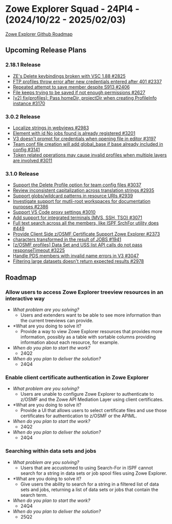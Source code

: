# Zowe Explorer Squad - 24PI4 - (2024/10/22 - 2025/02/03)

[Zowe Explorer Github Roadmap](https://github.com/orgs/zowe/projects/15/views/9)

## Upcoming Release Plans 

### 2.18.1 Release

- [ZE's Delete keybindings broken with VSC 1.88 #2825](https://github.com/zowe/zowe-explorer-vscode/issues/2825)
- [FTP profiles throw error after new credentials entered after 401 #2337](https://github.com/zowe/zowe-explorer-vscode/issues/2337)
- [Repeated attempt to save member despite S913 #2406](https://github.com/zowe/zowe-explorer-vscode/issues/2406)
- [File keeps trying to be saved if not enough permissions #2627](https://github.com/zowe/zowe-explorer-vscode/issues/2627)
- [[v2] fix(profiles): Pass homeDir, projectDir when creating ProfileInfo instance #3170](https://github.com/zowe/zowe-explorer-vscode/pull/3170)

### 3.0.2 Release

- [Localize strings in webviews #2983](https://github.com/zowe/zowe-explorer-vscode/issues/2983)
- [Element with id No jobs found is already registered #3201](https://github.com/zowe/zowe-explorer-vscode/issues/3201)
- [V3 doesn't prompt for credentials when opening file in editor #3197](https://github.com/zowe/zowe-explorer-vscode/issues/3197)
- [Team conf file creation will add global_base if base already included in config #3141](https://github.com/zowe/zowe-explorer-vscode/issues/3141)
- [Token related operations may cause invalid profiles when multiple layers are involved #3011](https://github.com/zowe/zowe-explorer-vscode/issues/3011)

### 3.1.0 Release

- [Support the Delete Profile option for team config files #3037](https://github.com/zowe/zowe-explorer-vscode/issues/3037)
- [Review inconsistent capitalization across translation strings #2935](https://github.com/zowe/zowe-explorer-vscode/issues/2935)
- [Support globs/wildcard patterns in resource URIs #2939](https://github.com/zowe/zowe-explorer-vscode/issues/2939)
- [Investigate support for mutli-root workspaces for documentation purposes #2386](https://github.com/zowe/zowe-explorer-vscode/issues/2386)
- [Support VS Code proxy settings #3010](https://github.com/zowe/zowe-explorer-vscode/issues/3010)
- [Add support for integrated terminals (MVS, SSH, TSO) #3071](https://github.com/zowe/zowe-explorer-vscode/issues/3071)
- [Full text search across all the members, like ISPF SrchFor utility does #449](https://github.com/zowe/zowe-explorer-vscode/issues/449)
- [Provide Client Side z/OSMF Certificate Support Zowe Explorer #2373](https://github.com/zowe/zowe-explorer-vscode/issues/2373)
- [characters transformed in the result of JOBS #1941](https://github.com/zowe/zowe-explorer-vscode/issues/1941)
- [[z/OSMF profiles] Data Set and USS list API calls do not pass responseTimeout #3225](https://github.com/zowe/zowe-explorer-vscode/issues/3225)
- [Handle PDS members with invalid name errors in V3 #3047](https://github.com/zowe/zowe-explorer-vscode/issues/3047)
- [Filtering large datasets doesn't return expected results #2978](https://github.com/zowe/zowe-explorer-vscode/issues/2978)



## Roadmap
 
### Allow users to access Zowe Explorer treeview resources in an interactive way

- *What problem are you solving?*
  - Users and extenders want to be able to see more information than the current treeviews can provide.
- *What are you doing to solve it?
  - Provide a way to view Zowe Explorer resources that provides more information, possibly as a table with sortable columns providing information about each resource, for example.
- *When do you plan to start the work?*
  - 24Q2
- *When do you plan to deliver the solution?*
  - 24Q4

### Enable client certificate authentication in Zowe Explorer

- *What problem are you solving?*
  - Users are unable to configure Zowe Explorer to authenticate to z/OSMF and the Zowe API Mediation Layer using client certificates.
- *What are you doing to solve it?
  - Provide a UI that allows users to select certificate files and use those certificates for authentication to z/OSMF or the APIML.
- *When do you plan to start the work?*
  - 24Q2
- *When do you plan to deliver the solution?*
  - 24Q4

### Searching within data sets and jobs

- *What problem are you solving?*
  - Users that are accustomed to using Search-For in ISPF cannot search for a string in data sets or job spool files using Zowe Explorer.
- *What are you doing to solve it?
  - Give users the ability to search for a string in a filtered list of data sets and jobs, returning a list of data sets or jobs that contain the search term.
- *When do you plan to start the work?*
  - 24Q4
- *When do you plan to deliver the solution?*
  - 25Q2
